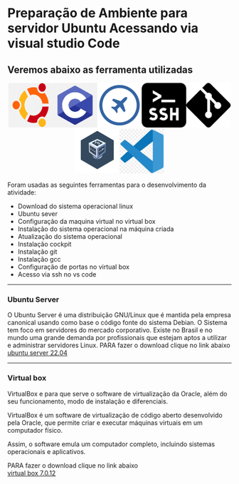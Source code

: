 # Preparação de Ambiente para servidor Ubuntu Acessando via visual studio Code

## Veremos abaixo as ferramenta utilizadas

<p align=center>
<img src=ubuntulogo.png width=100 height=100><img src=clogo.png width=100 height=100><img src=cockpitlogo.png width=100 height=100><img src=sshlogo.png width=100 height=100><img   src=gitlogo.png width=100 height=100><img src=VBlogo.png  width=100 height=100><img src=VScode.png width=100 height=100>
</p>

Foram usadas as seguintes ferramentas para o desenvolvimento da atividade:
 

- Download do sistema operacional linux
- Ubuntu sever
- Configuração da maquina virtual no virtual box
- Instalação do sistema operacional na máquina criada
- Atualização do sistema operacional
- Instalação cockpit
- Instalação git
- Instalação gcc
- Configuração de portas no virtual box
- Acesso via ssh no vs code
<hr>

### Ubuntu Server
O Ubuntu Server é uma distribuição GNU/Linux que é mantida pela empresa canonical usando como base o código  fonte do sistema Debian. O Sistema tem foco em  servidores do mercado  corporativo. Existe no Brasil e no mundo uma grande demanda por profissionais que  estejam aptos a utilizar e administrar servidores Linux.
PARA fazer o download clique no link abaixo <br>
<a href="https://ubuntu.com/download/server">ubuntu server 22.04</a>
<hr>

### Virtual box

VirtualBox e para que serve o software de virtualização da Oracle, além do seu funcionamento, modo de instalação e diferenciais.

VirtualBox é um software de virtualização de código aberto desenvolvido pela Oracle, que permite criar e executar máquinas virtuais em um computador físico.

Assim, o software emula um computador completo, incluindo sistemas operacionais e aplicativos.

PARA fazer o download clique no link abaixo <br>
<a href="https://www.virtualbox.org/wiki/Downloads">virtual box  7.0.12</a>
